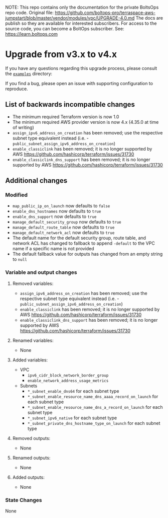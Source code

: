 <!-- note marker start -->
NOTE: This repo contains only the documentation for the private BoltsOps repo code.
Original file: https://github.com/boltops-pro/terraspace-aws-jumpstart/blob/master/vendor/modules/vpc/UPGRADE-4.0.md
The docs are publish so they are available for interested subscribers.
For access to the source code, you can become a BoltOps subscriber.
See: https://learn.boltops.com

<!-- note marker end -->

# Upgrade from v3.x to v4.x

If you have any questions regarding this upgrade process, please consult the [`examples`](https://github.com/terraform-aws-modules/terraform-aws-vpc/tree/master/examples/) directory:

If you find a bug, please open an issue with supporting configuration to reproduce.

## List of backwards incompatible changes

- The minimum required Terraform version is now 1.0
- The minimum required AWS provider version is now 4.x (4.35.0 at time of writing)
- `assign_ipv6_address_on_creation` has been removed; use the respective subnet type equivalent instead (i.e. - `public_subnet_assign_ipv6_address_on_creation`)
- `enable_classiclink` has been removed; it is no longer supported by AWS https://github.com/hashicorp/terraform/issues/31730
- `enable_classiclink_dns_support` has been removed; it is no longer supported by AWS https://github.com/hashicorp/terraform/issues/31730

## Additional changes

### Modified

- `map_public_ip_on_launch` now defaults to `false`
- `enable_dns_hostnames` now defaults to `true`
- `enable_dns_support` now defaults to `true`
- `manage_default_security_group` now defaults to `true`
- `manage_default_route_table` now defaults to `true`
- `manage_default_network_acl` now defaults to `true`
- The default name for the default security group, route table, and network ACL has changed to fallback to append `-default` to the VPC name if a specific name is not provided
- The default fallback value for outputs has changed from an empty string to `null`

### Variable and output changes

1. Removed variables:

    - `assign_ipv6_address_on_creation` has been removed; use the respective subnet type equivalent instead (i.e. - `public_subnet_assign_ipv6_address_on_creation`)
    - `enable_classiclink` has been removed; it is no longer supported by AWS https://github.com/hashicorp/terraform/issues/31730
    - `enable_classiclink_dns_support` has been removed; it is no longer supported by AWS https://github.com/hashicorp/terraform/issues/31730

2. Renamed variables:

    - None

3. Added variables:

    - VPC
      - `ipv6_cidr_block_network_border_group`
      - `enable_network_address_usage_metrics`
    - Subnets
      - `*_subnet_enable_dns64` for each subnet type
      - `*_subnet_enable_resource_name_dns_aaaa_record_on_launch` for each subnet type
      - `*_subnet_enable_resource_name_dns_a_record_on_launch` for each subnet type
      - `*_subnet_ipv6_native` for each subnet type
      - `*_subnet_private_dns_hostname_type_on_launch` for each subnet type

4. Removed outputs:

    - None

5. Renamed outputs:

    - None

6. Added outputs:

    - None

### State Changes

None
